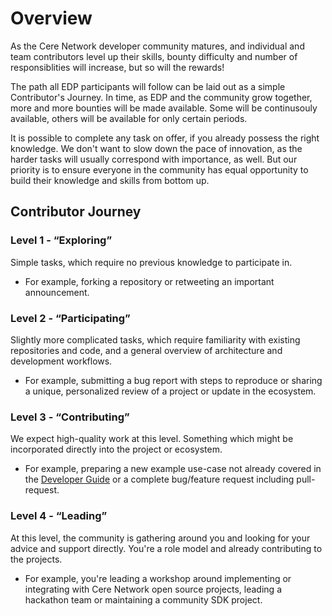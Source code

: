 # Overview

As the Cere Network developer community matures, and individual and team contributors level up their skills, bounty difficulty and number of responsiblities will increase, but so will the rewards!

The path all EDP participants will follow can be laid out as a simple Contributor's Journey. In time, as EDP and the community grow together, more and more bounties will be made available. Some will be continusouly available, others will be available for only certain periods. 

It is possible to complete any task on offer, if you already possess the right knowledge. We don't want to slow down the pace of innovation, as the harder tasks will usually correspond with importance, as well. But our priority is to ensure everyone in the community has equal opportunity to build their knowledge and skills from bottom up.

## Contributor Journey

### Level 1 - “Exploring”

Simple tasks, which require no previous knowledge to participate in. 
- For example, forking a repository or retweeting an important announcement.

### Level 2 - “Participating”

Slightly more complicated tasks, which require familiarity with existing repositories and code, and a general overview of architecture and development workflows.
- For example, submitting a bug report with steps to reproduce or sharing a unique, personalized review of a project or update in the ecosystem.

### Level 3 - “Contributing”

We expect high-quality work at this level. Something which might be incorporated directly into the project or ecosystem.
- For example, preparing a new example use-case not already covered in the [Developer Guide](https://docs.cere.network/ddc/developer-guide/examples/) or a complete bug/feature request including pull-request.

### Level 4 - “Leading”

At this level, the community is gathering around you and looking for your advice and support directly. You're a role model and already contributing to the projects. 
- For example, you're leading a workshop around implementing or integrating with Cere Network open source projects, leading a hackathon team or maintaining a community SDK project.
